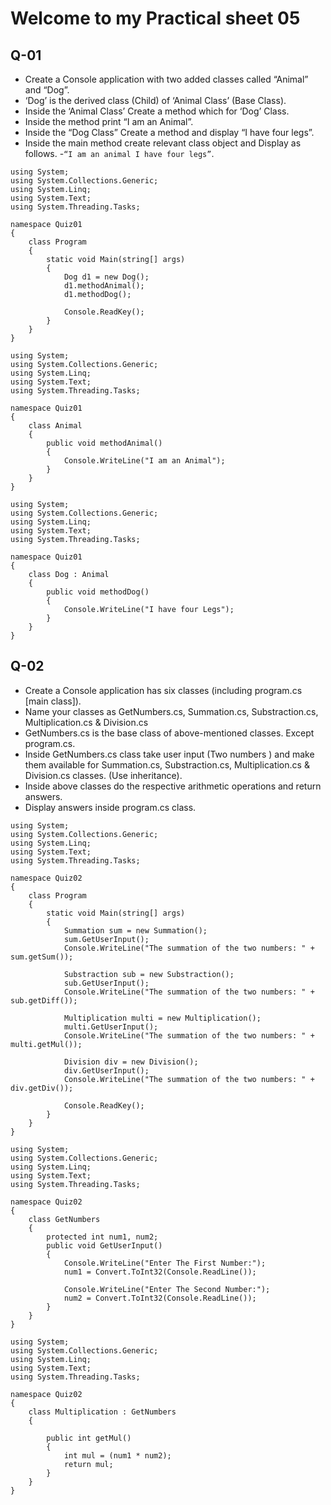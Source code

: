 # Welcome to my Practical sheet 05

## Q-01
- Create a Console application with two added classes called “Animal” and “Dog”.
- ‘Dog’ is the derived class (Child) of ‘Animal Class’ (Base Class).
- Inside the ‘Animal Class’ Create a method which for ‘Dog’ Class.
- Inside the method print “I am an Animal”.
- Inside the “Dog Class” Create a method and display “I have four legs”.
- Inside the main method create relevant class object and Display as follows.
-```“I am an animal I have four legs”```.
```
using System;
using System.Collections.Generic;
using System.Linq;
using System.Text;
using System.Threading.Tasks;

namespace Quiz01
{
    class Program
    {
        static void Main(string[] args)
        {
            Dog d1 = new Dog();
            d1.methodAnimal();
            d1.methodDog();

            Console.ReadKey();
        }
    }
}
```

```
using System;
using System.Collections.Generic;
using System.Linq;
using System.Text;
using System.Threading.Tasks;

namespace Quiz01
{
    class Animal
    {
        public void methodAnimal()
        {
            Console.WriteLine("I am an Animal");
        }
    }
}
```

```
using System;
using System.Collections.Generic;
using System.Linq;
using System.Text;
using System.Threading.Tasks;

namespace Quiz01
{
    class Dog : Animal
    {
        public void methodDog()
        {
            Console.WriteLine("I have four Legs");
        }
    }
}
```

## Q-02
- Create a Console application has six classes (including program.cs [main class]).
- Name your classes as GetNumbers.cs, Summation.cs, Substraction.cs, Multiplication.cs & Division.cs
- GetNumbers.cs is the base class of above-mentioned classes. Except program.cs.
- Inside GetNumbers.cs class take user input (Two numbers ) and make them available for
Summation.cs, Substraction.cs, Multiplication.cs & Division.cs classes. (Use inheritance).
- Inside above classes do the respective arithmetic operations and return answers.
- Display answers inside program.cs class.

```
using System;
using System.Collections.Generic;
using System.Linq;
using System.Text;
using System.Threading.Tasks;

namespace Quiz02
{
    class Program
    {
        static void Main(string[] args)
        {
            Summation sum = new Summation();
            sum.GetUserInput();
            Console.WriteLine("The summation of the two numbers: " + sum.getSum());

            Substraction sub = new Substraction();
            sub.GetUserInput();
            Console.WriteLine("The summation of the two numbers: " + sub.getDiff());
           
            Multiplication multi = new Multiplication();
            multi.GetUserInput();
            Console.WriteLine("The summation of the two numbers: " + multi.getMul());
            
            Division div = new Division();
            div.GetUserInput();
            Console.WriteLine("The summation of the two numbers: " + div.getDiv());

            Console.ReadKey();
        }
    }
}
```

```
using System;
using System.Collections.Generic;
using System.Linq;
using System.Text;
using System.Threading.Tasks;

namespace Quiz02
{
    class GetNumbers
    {
        protected int num1, num2;
        public void GetUserInput()
        {
            Console.WriteLine("Enter The First Number:");
            num1 = Convert.ToInt32(Console.ReadLine());

            Console.WriteLine("Enter The Second Number:");
            num2 = Convert.ToInt32(Console.ReadLine());
        }
    }
}
```

```
using System;
using System.Collections.Generic;
using System.Linq;
using System.Text;
using System.Threading.Tasks;

namespace Quiz02
{
    class Multiplication : GetNumbers
    {
    
        public int getMul()
        {
            int mul = (num1 * num2);
            return mul;
        }
    }
}
```
